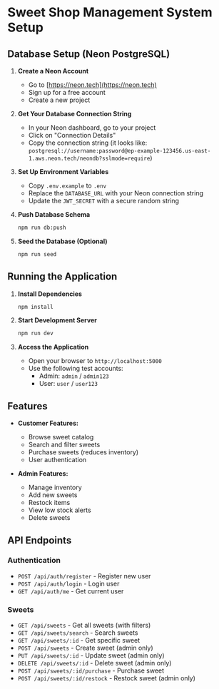 # Sweet Shop Management System Setup

## Database Setup (Neon PostgreSQL)

1. **Create a Neon Account**
   - Go to [https://neon.tech](https://neon.tech)
   - Sign up for a free account
   - Create a new project

2. **Get Your Database Connection String**
   - In your Neon dashboard, go to your project
   - Click on "Connection Details"
   - Copy the connection string (it looks like: `postgresql://username:password@ep-example-123456.us-east-1.aws.neon.tech/neondb?sslmode=require`)

3. **Set Up Environment Variables**
   - Copy `.env.example` to `.env`
   - Replace the `DATABASE_URL` with your Neon connection string
   - Update the `JWT_SECRET` with a secure random string

4. **Push Database Schema**
   ```bash
   npm run db:push
   ```

5. **Seed the Database (Optional)**
   ```bash
   npm run seed
   ```

## Running the Application

1. **Install Dependencies**
   ```bash
   npm install
   ```

2. **Start Development Server**
   ```bash
   npm run dev
   ```

3. **Access the Application**
   - Open your browser to `http://localhost:5000`
   - Use the following test accounts:
     - Admin: `admin` / `admin123`
     - User: `user` / `user123`

## Features

- **Customer Features:**
  - Browse sweet catalog
  - Search and filter sweets
  - Purchase sweets (reduces inventory)
  - User authentication

- **Admin Features:**
  - Manage inventory
  - Add new sweets
  - Restock items
  - View low stock alerts
  - Delete sweets

## API Endpoints

### Authentication
- `POST /api/auth/register` - Register new user
- `POST /api/auth/login` - Login user
- `GET /api/auth/me` - Get current user

### Sweets
- `GET /api/sweets` - Get all sweets (with filters)
- `GET /api/sweets/search` - Search sweets
- `GET /api/sweets/:id` - Get specific sweet
- `POST /api/sweets` - Create sweet (admin only)
- `PUT /api/sweets/:id` - Update sweet (admin only)
- `DELETE /api/sweets/:id` - Delete sweet (admin only)
- `POST /api/sweets/:id/purchase` - Purchase sweet
- `POST /api/sweets/:id/restock` - Restock sweet (admin only)